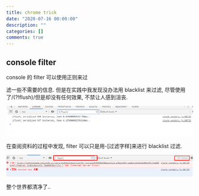 ```yaml
---
title: chrome trick
date: "2020-07-16 00:00:00"
description: ""
categories: []
comments: true
---
```


## console filter

console 的 filter 可以使用正则来过

滤一些不需要的信息. 但是在实践中我发现没办法用 blacklist 来过滤, 尽管使用了/(?!flush)/但是却没有任何效果, 不禁让人感到沮丧.

![img](assets/eab4ab8f-5b03-9afd-6c3f-8143fc70c58a)

在查阅资料的过程中发现, filter 可以只是用-[过滤字样]来进行 blacklist 过滤.

![img](assets/a0c65d50-301c-2ebe-9715-bf2afe55907b)

整个世界都清净了..
